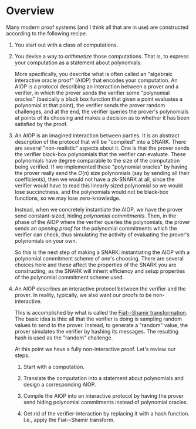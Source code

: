 # Overview

Many modern proof systems (and I think all that are in use) are constructed according to the  following recipe.

1. You start out with a class of computations.

2. You devise a way to *arithmetize* those computations. That is, to express your computation as a statement about polynomials.
   
   More specifically, you describe what is often called an "algebraic interactive oracle proof" (AIOP) that encodes your computation. An AIOP is a protocol describing an interaction between a prover and a verifier, in which the prover sends the verifier some "polynomial oracles" (basically a black box function that given a point evaluates a polynomial at that point), the verifier sends the prover random challenges, and at the end, the verifier queries the prover's polynomials at points of its choosing and makes a decision as to whether it has been satisfied by the proof.

3. An AIOP is an imagined interaction between parties. It is an abstract description of the protocol that will be "compiled" into a SNARK. There are several "non-realistic" aspects about it. One is that the prover sends the verifier black-box polynomials that the verifier can evaluate. These polynomials have degree comparable to the size of the computation being verified. If we implemented these "polynomial oracles" by having the prover really send the $O(n)$ size polynomials (say by sending all their coefficients), then we would not have a zk-SNARK at all, since the verifier would have to read this linearly sized polynomial so we would  lose succinctness, and the polynomials would not be black-box functions, so we may lose zero-knowledge.
   
   Instead, when we concretely instantiate the AIOP, we have the prover send constant-sized, hiding *polynomial commitments*. Then, in the phase of the AIOP where the verifier queries the polynomials, the prover sends an *opening proof* for the polynomial commitments which the verifier can check, thus simulating the activity of evaluating the prover's polynomials on your own.
   
   So this is the next step of making a SNARK: instantiating the AIOP with a polynomial commitment scheme of one's choosing. There are several choices here and these affect the properties of the SNARK you are constructing, as the SNARK will inherit efficiency and setup properties of the polynomial commitment scheme used.

4. An AIOP describes an interactive protocol between the verifier and the prover. In reality, typically, we also want our proofs to be non-interactive. 
   
   This is accomplished by what is called the [Fiat--Shamir transformation](). The basic idea is this: all that the verifier is doing is sampling random values to send to the prover. Instead, to generate a "random" value, the prover simulates the verifier by hashing its messages. The resulting hash is used as the "random" challenge.
   
   At this point we have a fully non-interactive proof. Let's review our steps.
   
   1. Start with a computation.
   
   2. Translate the computation into a statement about polynomials and design a corresponding AIOP.
   
   3. Compile the AIOP into an interactive protocol by having the prover send hiding polynomial commitments instead of polynomial oracles.
   
   4. Get rid of the verifier-interaction by replacing it with a hash function. I.e., apply the Fiat--Shamir transform.


